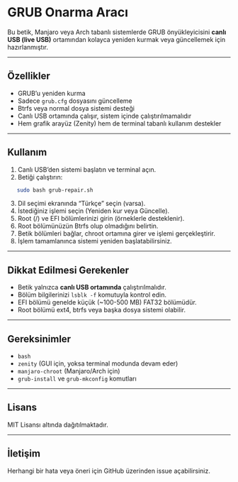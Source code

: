 
# GRUB Onarma Aracı

Bu betik, Manjaro veya Arch tabanlı sistemlerde GRUB önyükleyicisini **canlı USB (live USB)** ortamından kolayca yeniden kurmak veya güncellemek için hazırlanmıştır.

---

## Özellikler

- GRUB’u yeniden kurma  
- Sadece `grub.cfg` dosyasını güncelleme  
- Btrfs veya normal dosya sistemi desteği  
- Canlı USB ortamında çalışır, sistem içinde çalıştırılmamalıdır  
- Hem grafik arayüz (Zenity) hem de terminal tabanlı kullanım destekler  

---

## Kullanım

1. Canlı USB’den sistemi başlatın ve terminal açın.  
2. Betiği çalıştırın:  
```bash
   sudo bash grub-repair.sh
````

3. Dil seçimi ekranında “Türkçe” seçin (varsa).
4. İstediğiniz işlemi seçin (Yeniden kur veya Güncelle).
5. Root (/) ve EFI bölümlerinizi girin (örneklerle desteklenir).
6. Root bölümünüzün Btrfs olup olmadığını belirtin.
7. Betik bölümleri bağlar, chroot ortamına girer ve işlemi gerçekleştirir.
8. İşlem tamamlanınca sistemi yeniden başlatabilirsiniz.

---

## Dikkat Edilmesi Gerekenler

* Betik yalnızca **canlı USB ortamında** çalıştırılmalıdır.
* Bölüm bilgilerinizi `lsblk -f` komutuyla kontrol edin.
* EFI bölümü genelde küçük (\~100-500 MB) FAT32 bölümüdür.
* Root bölümü ext4, btrfs veya başka dosya sistemi olabilir.

---

## Gereksinimler

* `bash`
* `zenity` (GUI için, yoksa terminal modunda devam eder)
* `manjaro-chroot` (Manjaro/Arch için)
* `grub-install` ve `grub-mkconfig` komutları

---

## Lisans

MIT Lisansı altında dağıtılmaktadır.

---

## İletişim

Herhangi bir hata veya öneri için GitHub üzerinden issue açabilirsiniz.

